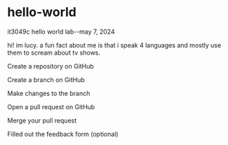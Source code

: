 # hello-world
it3049c hello world lab--may 7, 2024

hi! im lucy. a fun fact about me is that i speak 4 languages and mostly use them to scream about tv shows. 




 Create a repository on GitHub
 
 Create a branch on GitHub
 
 Make changes to the branch
 
 Open a pull request on GitHub
 
 Merge your pull request
 
 Filled out the feedback form (optional)
